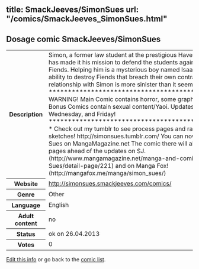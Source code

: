 title: SmackJeeves/SimonSues
url: "/comics/SmackJeeves_SimonSues.html"
---
Dosage comic SmackJeeves/SimonSues
-----------------------------------------

<p id="msg"></p>
<script type="text/javascript">
if (window.location.search === '?edit_info_mail=sent_ok') {
  var elem = document.getElementById("msg");
  elem.innerHTML = 'Edited information sucessfully sent.';
  elem.className = 'ok';
}
</script>
<table class="comicinfo">
<tr>
<th>Description</th><td>Simon, a former law student at the prestigious Haversford campus, has made it his mission to defend the students against demon-like Fiends. Helping him is a mysterious boy named Isaac who has the ability to destroy Fiends that breach their own contracts. But his relationship with Simon is more sinister than it seems... ************************************************* WARNING! Main Comic contains horror, some graphic violence. Bonus Comics contain sexual content/Yaoi. Updates Monday, Wednesday, and Friday! ************************************************* * Check out my tumblr to see process pages and random sketches! http://simonsues.tumblr.com/ You can now read Simon Sues on MangaMagazine.net The comic there will always be a few pages ahead of the updates on SJ. (http://www.mangamagazine.net/manga-and-comics/Simon-Sues/detail-page/221) and on Manga Fox! (http://mangafox.me/manga/simon_sues/)</td>
</tr>
<tr>
<th>Website</th><td><a href="http://simonsues.smackjeeves.com/comics/">http://simonsues.smackjeeves.com/comics/</a></td>
</tr>
<tr>
<th>Genre</th><td>Other</td>
</tr>
<tr>
<th>Language</th><td>English</td>
</tr>
<tr>
<th>Adult content</th><td>no</td>
</tr>
<tr>
<th>Status</th><td>ok on 26.04.2013</td>
</tr>
<tr>
<th>Votes</th><td>0</td>
</tr>
</table>

[Edit this info](SmackJeeves_SimonSues_edit.html) or go back to the [comic list](../comic-index.html).
